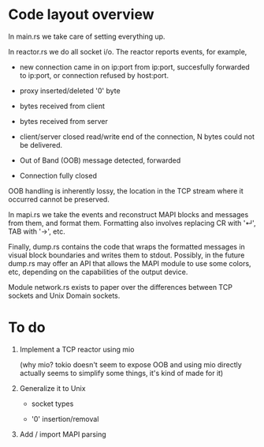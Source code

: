 Code layout overview
====================

In main.rs we take care of setting everything up.

In reactor.rs we do all socket i/o.
The reactor reports events, for example,

* new connection came in on ip:port from ip:port, succesfully
  forwarded to ip:port, or connection refused by host:port.

* proxy inserted/deleted '0' byte 

* bytes received from client

* bytes received from server

* client/server closed read/write end of the connection,
  N bytes could not be delivered.

* Out of Band (OOB) message detected, forwarded

* Connection fully closed

OOB handling is inherently lossy, the location in the TCP stream where it
occurred cannot be preserved.

In mapi.rs we take the events and reconstruct MAPI blocks and messages from
them, and format them. Formatting also involves replacing CR with '↵', TAB with
'→', etc.

Finally, dump.rs contains the code that wraps the formatted messages in
visual block boundaries and writes them to stdout. Possibly, in the future
dump.rs may offer an API that allows the MAPI module to use some colors, etc,
depending on the capabilities of the output device.

Module network.rs exists to paper over the differences between TCP sockets
and Unix Domain sockets.


To do
=====

1. Implement a TCP reactor using mio

   (why mio? tokio doesn't seem to expose OOB and using mio directly actually seems
   to simplify some things, it's kind of made for it)

2. Generalize it to Unix

   - socket types

   - '0' insertion/removal

3. Add / import MAPI parsing

